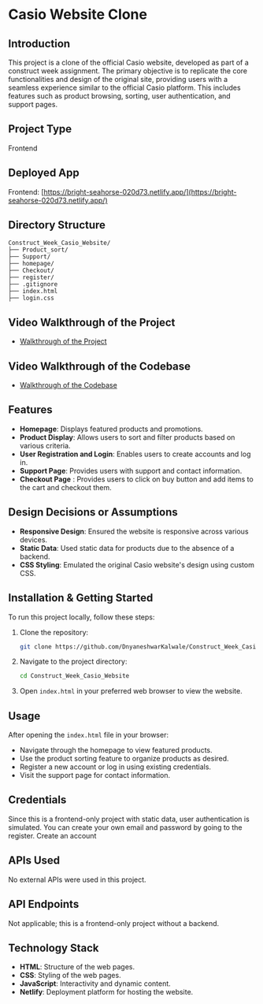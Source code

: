 # Casio Website Clone

## Introduction

This project is a clone of the official Casio website, developed as part of a construct week assignment. The primary objective is to replicate the core functionalities and design of the original site, providing users with a seamless experience similar to the official Casio platform. This includes features such as product browsing, sorting, user authentication, and support pages.

## Project Type

Frontend

## Deployed App

Frontend: [https://bright-seahorse-020d73.netlify.app/](https://bright-seahorse-020d73.netlify.app/)

## Directory Structure

```
Construct_Week_Casio_Website/
├── Product_sort/
├── Support/
├── homepage/
├── Checkout/
├── register/
├── .gitignore
├── index.html
├── login.css
```

## Video Walkthrough of the Project

- [Walkthrough of the Project](https://drive.google.com/file/d/1yiAYv3t1dpUbJtCrBX7gbgv-tkxHlJqc/view?usp=sharing)

## Video Walkthrough of the Codebase

- [Walkthrough of the Codebase](https://drive.google.com/file/d/141bTs6u93XtpbvAbRHIEsc2k5VgLMXYt/view?usp=sharing)

## Features

- **Homepage**: Displays featured products and promotions.
- **Product Display**: Allows users to sort and filter products based on various criteria.
- **User Registration and Login**: Enables users to create accounts and log in.
- **Support Page**: Provides users with support and contact information.
- **Checkout Page** : Provides users to click on buy button and add items to the cart and checkout them.

## Design Decisions or Assumptions

- **Responsive Design**: Ensured the website is responsive across various devices.
- **Static Data**: Used static data for products due to the absence of a backend.
- **CSS Styling**: Emulated the original Casio website's design using custom CSS.

## Installation & Getting Started

To run this project locally, follow these steps:

1. Clone the repository:
   ```bash
   git clone https://github.com/DnyaneshwarKalwale/Construct_Week_Casio_Website.git
   ```
2. Navigate to the project directory:
   ```bash
   cd Construct_Week_Casio_Website
   ```
3. Open `index.html` in your preferred web browser to view the website.

## Usage

After opening the `index.html` file in your browser:

- Navigate through the homepage to view featured products.
- Use the product sorting feature to organize products as desired.
- Register a new account or log in using existing credentials.
- Visit the support page for contact information.

## Credentials

Since this is a frontend-only project with static data, user authentication is simulated. You can create your own email and password by going to the register. Create an account

## APIs Used

No external APIs were used in this project.

## API Endpoints

Not applicable; this is a frontend-only project without a backend.

## Technology Stack

- **HTML**: Structure of the web pages.
- **CSS**: Styling of the web pages.
- **JavaScript**: Interactivity and dynamic content.
- **Netlify**: Deployment platform for hosting the website.
